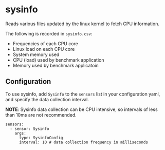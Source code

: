 # sysinfo
Reads various files updated by the linux kernel to fetch CPU information.

The following is recorded in `sysinfo.csv`:
* Frequencies of each CPU core
* Linux load on each CPU core
* System memory used
* CPU (load) used by benchmark application
* Memory used by benchmark applicatoin

## Configuration
To use sysinfo, add `Sysinfo` to the `sensors` list in your configuration yaml, and specify the data collection interval.

**NOTE**: Sysinfo data collection can be CPU intensive, so intervals of less than 10ms are not recommended.
```
sensors:
  - sensor: Sysinfo
    args:
      type: SysinfoConfig
      interval: 10 # data collection frequency in milliseconds
```